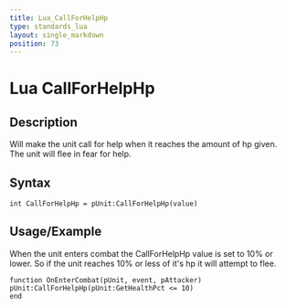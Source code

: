 ```yaml
---
title: Lua_CallForHelpHp
type: standards_lua
layout: single_markdown
position: 73
---
```


# Lua CallForHelpHp

## Description

Will make the unit call for help when it reaches the amount of hp given.            
The unit will flee in fear for help.

## Syntax

```
int CallForHelpHp = pUnit:CallForHelpHp(value)
```

## Usage/Example

When the unit enters combat the CallForHelpHp value is set to 10% or lower. So if the unit reaches 10% or less of it's hp it will attempt to flee.

```
function OnEnterCombat(pUnit, event, pAttacker)
pUnit:CallForHelpHp(pUnit:GetHealthPct <= 10)
end
```
